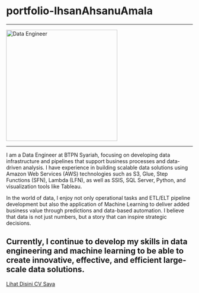 # portfolio-IhsanAhsanuAmala

---

<img src="https://github.com/user-attachments/assets/05814776-2719-4a78-b50e-7652b291600e" alt="Data Engineer" width="300">

---
I am a Data Engineer at BTPN Syariah, focusing on developing data infrastructure and pipelines that support business processes and data-driven analysis. I have experience in building scalable data solutions using Amazon Web Services (AWS) technologies such as S3, Glue, Step Functions (SFN), Lambda (LFN), as well as SSIS, SQL Server, Python, and visualization tools like Tableau.

In the world of data, I enjoy not only operational tasks and ETL/ELT pipeline development but also the application of Machine Learning to deliver added business value through predictions and data-based automation. I believe that data is not just numbers, but a story that can inspire strategic decisions.

Currently, I continue to develop my skills in data engineering and machine learning to be able to create innovative, effective, and efficient large-scale data solutions.
---

[Lihat Disini CV Saya](https://github.com/ahsanuihsan/portfolio-IhsanAhsanuAmala/blob/main/CV_Ihsan_Ahsanu_Amala.pdf)
